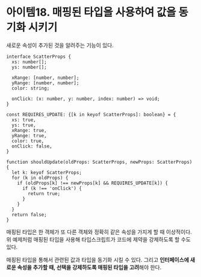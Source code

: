 # 아이템18. 매핑된 타입을 사용하여 값을 동기화 시키기

새로운 속성이 추가된 것을 알려주는 기능이 있다.

```tsx
interface ScatterProps {
  xs: number[];
  ys: number[];

  xRange: [number, number];
  yRange: [number, number];
  color: string;

  onClick: (x: number, y: number, index: number) => void;
}

const REQUIRES_UPDATE: {[k in keyof ScatterProps]: boolean} = {
  xs: true,
  ys: true,
  xRange: true,
  yRange: true,
  color: true,
  onClick: false,
}

function shouldUpdate(oldProps: ScatterProps, newProps: ScatterProps) {
  let k: keyof ScatterProps;
  for (k in oldProps) {
    if (oldProps[k] !== newProps[k] && REQUIRES_UPDATE[k]) {
      if (k !== 'onClick') {
        return true;
      }
    }
  }
  return false;
}
```

매핑된 타입은 한 객체가 또 다른 객체와 정확히 같은 속성을 가지게 할 때 이상적이다. 위 예제처럼 매핑된 타입을 사용해 타입스크립트가 코드에 제약을 강제하도록 할 수도 있다.

매핑된 타입을 통해서 관련된 값과 타입을 동기화 시킬 수 있다. 그리고 **인터페이스에 새로운 속성을 추가할 때, 선택을 강제하도록 매핑된 타입을 고려**해야 한다.

